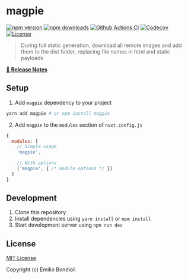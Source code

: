 # magpie

[![npm version][npm-version-src]][npm-version-href]
[![npm downloads][npm-downloads-src]][npm-downloads-href]
[![Github Actions CI][github-actions-ci-src]][github-actions-ci-href]
[![Codecov][codecov-src]][codecov-href]
[![License][license-src]][license-href]

> During full static generation, download all remote images and add them to the dist folder, replacing file names in html and static payloads

[📖 **Release Notes**](./CHANGELOG.md)

## Setup

1. Add `magpie` dependency to your project

```bash
yarn add magpie # or npm install magpie
```

2. Add `magpie` to the `modules` section of `nuxt.config.js`

```js
{
  modules: [
    // Simple usage
    'magpie',

    // With options
    ['magpie', { /* module options */ }]
  ]
}
```

## Development

1. Clone this repository
2. Install dependencies using `yarn install` or `npm install`
3. Start development server using `npm run dev`

## License

[MIT License](./LICENSE)

Copyright (c) Emilio Bondioli

<!-- Badges -->
[npm-version-src]: https://img.shields.io/npm/v/magpie/latest.svg
[npm-version-href]: https://npmjs.com/package/magpie

[npm-downloads-src]: https://img.shields.io/npm/dt/magpie.svg
[npm-downloads-href]: https://npmjs.com/package/magpie

[github-actions-ci-src]: https://github.com/emiliobondioli/workflows/ci/badge.svg
[github-actions-ci-href]: https://github.com/emiliobondioli/actions?query=workflow%3Aci

[codecov-src]: https://img.shields.io/codecov/c/github/emiliobondioli.svg
[codecov-href]: https://codecov.io/gh/emiliobondioli

[license-src]: https://img.shields.io/npm/l/magpie.svg
[license-href]: https://npmjs.com/package/magpie
